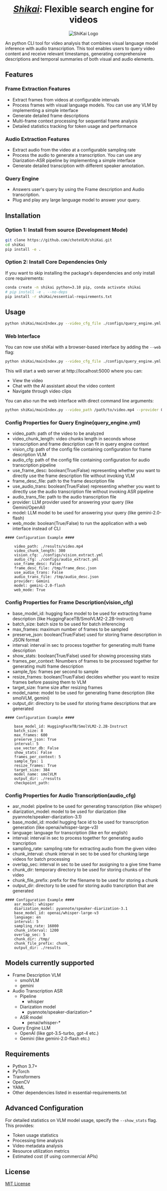 <p align="center">
  <h1 align="center"><b><i><u>Shikai</u></i></b>: Flexible search engine for videos</h1>
</p>
<p align="center">
  <img src="assets/title.png" alt="ShiKai Logo">
</p>



An python CLI tool for video analysis that combines visual language model inference with audio transcription. This tool enables users to query video content and receive relevant timestamps, generating comprehensive descriptions and temporal summaries of both visual and audio elements.

## Features

### Frame Extraction Features
- Extract frames from videos at configurable intervals
- Process frames with visual language models. You can use any VLM by implementing a simple interface
- Generate detailed frame descriptions
- Multi-frame context processing for sequential frame analysis
- Detailed statistics tracking for token usage and performance

### Audio Extraction Features
- Extract audio from the video at a configurable sampling rate
- Process the audio to generate a transcription. You can use any Diarization-ASR pipeline by implementing a simple interface
- Generate detailed transciption with different speaker annotation.

### Query Engine
- Answers user's query by using the Frame description and Audio transcription.
- Plug and play any large language model to answer your query.

## Installation

### Option 1: Install from source (Development Mode)

```bash
git clone https://github.com/choteVLM/shiKai.git
cd shiKai
pip install -e .
```

### Option 2: Install Core Dependencies Only

If you want to skip installing the package's dependencies and only install core requirements:

```bash
conda create -n shikai python=3.10 pip, conda activate shikai
# pip install -e . --no-deps
pip install -r shiKai/essential-requirements.txt
```

## Usage

```bash
python shiKai/mainIndex.py --video_cfg_file ./configs/query_engine.yml
```

### Web Interface

You can now use shiKai with a browser-based interface by adding the `--web` flag:

```bash
python shiKai/mainIndex.py --video_cfg_file ./configs/query_engine.yml --web
```

This will start a web server at http://localhost:5000 where you can:
- View the video
- Chat with the AI assistant about the video content
- Navigate through video clips

You can also run the web interface with direct command line arguments:

```bash
python shiKai/mainIndex.py --video_path /path/to/video.mp4 --provider OpenAI --model gpt-4 --web
```

### Config Properties for Query Engine(query_engine.yml)

- video_path: path of the video to be analyzed
- video_chunk_length: video chunks length in seconds whose transcription and frame description can fit in query engine context
- vision_cfg: path of the config file containing configuration for frame description VLM
- audio_cfg: path of the config file containing configuration for audio transcription pipeline
- use_frame_desc: boolean(True/False) representing whether you want to directly use the frame description file without invoking VLM  
- frame_desc_file: path to the frame description file
- use_audio_trans: boolean(True/False) representing whether you want to directly use the audio transcription file without invoking ASR pipeline  
- audio_trans_file: path to the audio transcription file
- provider: LLM provider used for answering your query (like Gemini/OpenAI)
- model: LLM model to be used for answering your query (like gemini-2.0-flash)
- web_mode: boolean(True/False) to run the application with a web interface instead of CLI

```
#### Configuration Example ####

    video_path: ./results/video.mp4
    video_chunk_length: 300
    vision_cfg: ./configs/vision_extract.yml
    audio_cfg: ./configs/audio_extract.yml
    use_frame_desc: False
    frame_desc_file: /tmp/frame_desc.json
    use_audio_trans: False
    audio_trans_file: /tmp/audio_desc.json
    provider: Gemini
    model: gemini-2.0-flash
    web_mode: True
```

### Config Properties for Frame Description(vision_cfg)

- base_model_id: hugging face model to be used for extracting frame description (like HuggingFaceTB/SmolVLM2-2.2B-Instruct)
- batch_size: batch size to be used for batch inferencing
- max_frames: maximum number of frames to be sampled
- preserve_json: boolean(True/False) used for storing frame description in JSON format
- interval: interval in sec to process together for generating multi frame description
- show_stats: boolean(True/False) used for showing processing stats
- frames_per_context: Nnumbers of frames to be processed together for generating multi frame description
- sample_fps: frames per second to sample 
- resize_frames: boolean(True/False) decides whether you want to resize frames before passing them to VLM
- target_size: frame size after resizing frames
- model_name: model to be used for generating frame description (like smolVLM, gemini)
- output_dir: directory to be used for storing frame descriptions that are generated

```
#### Configuration Example ####

    base_model_id: HuggingFaceTB/SmolVLM2-2.2B-Instruct
    batch_size: 8
    max_frames: 600 
    preserve_json: True
    interval: 5
    use_vector_db: False
    show_stats: False
    frames_per_context: 5
    sample_fps: 1
    resize_frames: True
    target_size: 384
    model_name: smolVLM
    output_dir: ./results
    checkpoint_path:
```

### Config Properties for Audio Transcription(audio_cfg)

- asr_model: pipeline to be used for generating transcription (like whisper)
- diarization_model: model to be used for diarization (like pyannote/speaker-diarization-3.1)
- base_model_id: model hugging face id to be used for transcription generation (like openai/whisper-large-v3)
- language: language for transcription (like en for english)
- interval:  interval in sec to process together for generating audio trancription
- sampling_rate: sampling rate for extracting audio from the given video
- chunk_interval: chunk interval in sec to be used for chunking large videos for batch processing
- overlap_sec: interval in sec to be used for assigning to a give time frame 
- chunk_dir: temporary directory to be used for storing chunks of the video
- chunk_file_prefix: prefix for the filename to be used for storing a chunk
- output_dir:  directory to be used for storing audio trancription that are generated

```
#### Configuration Example ####
    asr_model: whisper
    diarization_model: pyannote/speaker-diarization-3.1
    base_model_id: openai/whisper-large-v3
    language: en
    interval: 5
    sampling_rate: 16000
    chunk_interval: 1200
    overlap_sec: 5
    chunk_dir: /tmp/
    chunk_file_prefix: chunk_
    output_dir: ./results
```


## Models currently supported
- Frame Description VLM
    - smolVLM
    - gemini
- Audio Transcription ASR
    - Pipeline
        - whisper
    - Diarization model
        - pyannote/speaker-diarization-*
    - ASR model
        - penai/whisper-*
- Query Engine LLM
    - OpenAI (like gpt-3.5-turbo, gpt-4 etc.)
    - Gemini (like gemini-2.0-flash etc.)

## Requirements

- Python 3.7+
- PyTorch
- Transformers
- OpenCV
- YAML
- Other dependencies listed in essential-requirements.txt

## Advanced Configuration

For detailed statistics on VLM model usage, specify the `--show_stats` flag. This provides:

- Token usage statistics
- Processing time analysis
- Video metadata analysis
- Resource utilization metrics
- Estimated cost (if using commercial APIs)

## License

[MIT License](LICENSE)
